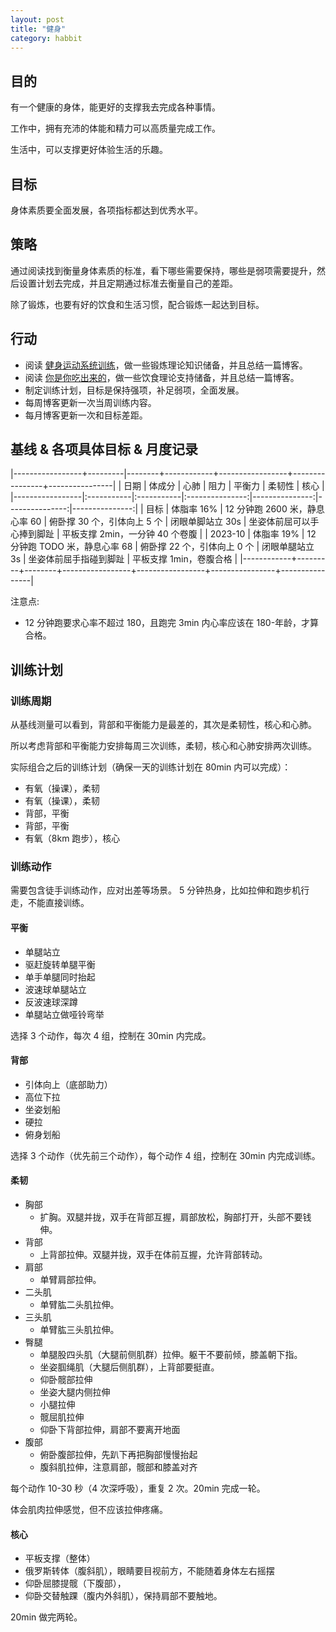 ```yaml
---
layout: post
title: "健身"
category: habbit
---
```


## 目的

有一个健康的身体，能更好的支撑我去完成各种事情。

工作中，拥有充沛的体能和精力可以高质量完成工作。

生活中，可以支撑更好体验生活的乐趣。

## 目标

身体素质要全面发展，各项指标都达到优秀水平。

## 策略

通过阅读找到衡量身体素质的标准，看下哪些需要保持，哪些是弱项需要提升，然后设置计划去完成，并且定期通过标准去衡量自己的差距。

除了锻炼，也要有好的饮食和生活习惯，配合锻炼一起达到目标。

## 行动

- 阅读 [健身运动系统训练](https://book.douban.com/subject/26779460/)，做一些锻炼理论知识储备，并且总结一篇博客。
- 阅读 [你是你吃出来的](https://book.douban.com/subject/27590675/)，做一些饮食理论支持储备，并且总结一篇博客。
- 制定训练计划，目标是保持强项，补足弱项，全面发展。
- 每周博客更新一次当周训练内容。
- 每月博客更新一次和目标差距。

## 基线 & 各项具体目标 & 月度记录

<div class="table-wrapper" markdown="block">

|-----------------+---------|--------+------------+-----------------+----------------+----------------|
| 日期             | 体成分  | 心肺            | 阻力        | 平衡力           | 柔韧性          | 核心           |
|-----------------|:-----------|:-----------|:---------------:|---------------:|---------------:|---------------:|
| 目标            | 体脂率 16% | 12 分钟跑 2600 米，静息心率 60  | 俯卧撑 30 个，引体向上 5 个     | 闭眼单脚站立 30s | 坐姿体前屈可以手心捧到脚趾    | 平板支撑 2min，一分钟 40 个卷腹 | 
| 2023-10        | 体脂率 19%  | 12 分钟跑 TODO 米，静息心率 68  | 俯卧撑 22 个，引体向上 0 个     | 闭眼单腿站立 3s  | 坐姿体前屈手指碰到脚趾        | 平板支撑 1min，卷腹合格 | 
|------------+---------+--------+-----------------+-----------------+----------------+----------------|

</div>

注意点:
- 12 分钟跑要求心率不超过 180，且跑完 3min 内心率应该在 180-年龄，才算合格。

## 训练计划

### 训练周期

从基线测量可以看到，背部和平衡能力是最差的，其次是柔韧性，核心和心肺。

所以考虑背部和平衡能力安排每周三次训练，柔韧，核心和心肺安排两次训练。

实际组合之后的训练计划（确保一天的训练计划在 80min 内可以完成）：
- 有氧（操课），柔韧
- 有氧（操课），柔韧
- 背部，平衡
- 背部，平衡
- 有氧（8km 跑步），核心

### 训练动作

需要包含徒手训练动作，应对出差等场景。
5 分钟热身，比如拉伸和跑步机行走，不能直接训练。

#### 平衡

- 单腿站立
- 驱赶旋转单腿平衡
- 单手单腿同时抬起
- 波速球单腿站立
- 反波速球深蹲
- 单腿站立做哑铃弯举

选择 3 个动作，每次 4 组，控制在 30min 内完成。

#### 背部

- 引体向上（底部助力）
- 高位下拉
- 坐姿划船
- 硬拉
- 俯身划船

选择 3 个动作（优先前三个动作），每个动作 4 组，控制在 30min 内完成训练。

#### 柔韧

- 胸部
    - 扩胸。双腿并拢，双手在背部互握，肩部放松，胸部打开，头部不要钱伸。
- 背部
    - 上背部拉伸。双腿并拢，双手在体前互握，允许背部转动。
- 肩部
    - 单臂肩部拉伸。
- 二头肌
    - 单臂肱二头肌拉伸。
- 三头肌
    - 单臂肱三头肌拉伸。
- 臀腿
    - 单腿股四头肌（大腿前侧肌群）拉伸。躯干不要前倾，膝盖朝下指。
    - 坐姿腘绳肌（大腿后侧肌群），上背部要挺直。
    - 仰卧髋部拉伸
    - 坐姿大腿内侧拉伸
    - 小腿拉伸
    - 髋屈肌拉伸
    - 仰卧下背部拉伸，肩部不要离开地面
- 腹部
    - 俯卧腹部拉伸，先趴下再把胸部慢慢抬起
    - 腹斜肌拉伸，注意肩部，髋部和膝盖对齐

每个动作 10-30 秒（4 次深呼吸），重复 2 次。20min 完成一轮。

体会肌肉拉伸感觉，但不应该拉伸疼痛。

#### 核心

- 平板支撑（整体）
- 俄罗斯转体（腹斜肌），眼睛要目视前方，不能随着身体左右摇摆
- 仰卧屈膝提髋（下腹部），
- 仰卧交替触踝（腹内外斜肌），保持肩部不要触地。

20min 做完两轮。